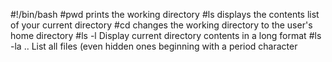 #!/bin/bash
#pwd prints the working directory
#ls displays the contents list of your current directory
#cd changes the working directory to the user's home directory
#ls -l Display current directory contents in a long format
#ls -la .. List all files (even hidden ones beginning with a period character
